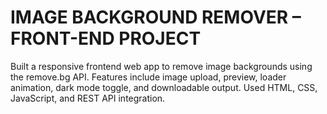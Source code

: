 # IMAGE BACKGROUND REMOVER – FRONT-END PROJECT
Built a responsive frontend web app to remove image backgrounds using the remove.bg API. Features include  image upload, preview, loader animation, dark mode toggle, and downloadable output. Used HTML, CSS,  JavaScript, and REST API integration. 
